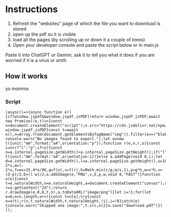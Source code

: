 # Instructions
1. Refresh the "websites" page of which the file you want to download is stored
2. open up the pdf so it is visible
3. load all the pages (by scrolling up or down it a couple of times)
4. Open your developer console and paste the script below or in main.js


Paste it into ChatGPT or Gemini, ask it to tell you what it does if you are worried if it is a virus or smth

## How it works
yo momma

### Script
```
(async()=>{async function e(){if(window.jspdf&&window.jspdf.jsPDF)return window.jspdf.jsPDF;await new Promise((e,t)=>{const n=document.createElement("script");n.src="https://cdn.jsdelivr.net/npm/jspdf@2.5.1/dist/jspdf.umd.min.js",n.onload=e,n.onerror=t,document.head.appendChild(n)});return window.jspdf.jsPDF}const t=await e(),n=Array.from(document.getElementsByTagName("img")).filter(e=>/^blob:/.test(e.src)&&e.naturalWidth>0&&e.naturalHeight>0);if(0===n.length)return console.warn("No images found to export.");let a=new t({unit:"mm",format:"a4",orientation:"p"});function r(e,n,r,o){const i=n>r?"l":"p";if(o){const n=a.internal.pageSize.getWidth()>a.internal.pageSize.getHeight();if("l"===i&&!n||"p"===i&&n)a=new t({unit:"mm",format:"a4",orientation:i})}else a.addPage(void 0,i);let d=a.internal.pageSize.getWidth(),l=a.internal.pageSize.getHeight(),u=10,c=d-2*u,m=l-2*u,f=e=>25.4*e/96,g=f(n),s=f(r),h=Math.min(c/g,m/s,1),p=g*h,w=s*h,v=(d-p)/2,E=(l-w)/2;a.addImage(e,"PNG",v,E,p,w,void 0,"FAST")}function o(e){const t=e.naturalWidth,n=e.naturalHeight,a=document.createElement("canvas");a.width=t;a.height=n;const r=a.getContext("2d");return r.drawImage(e,0,0,t,n),a.toDataURL("image/png")}let i=!1;for(let e=0;e<n.length;e++){const t=n[e];try{const n=o(t);r(n,t.naturalWidth,t.naturalHeight,!i),i=!0}catch(e){console.warn("Skipped one image:",t.src,e)}}a.save("download.pdf")})();
```
